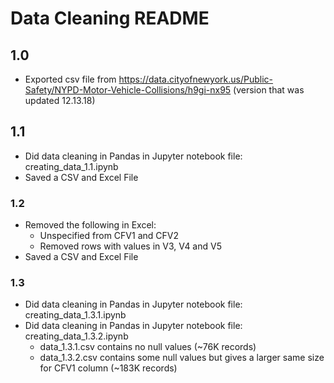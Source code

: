 # Data Cleaning README

## 1.0

- Exported csv file from https://data.cityofnewyork.us/Public-Safety/NYPD-Motor-Vehicle-Collisions/h9gi-nx95 (version that was updated 12.13.18)

## 1.1

- Did data cleaning in Pandas in Jupyter notebook file: creating_data_1.1.ipynb 
- Saved a CSV and Excel File

### 1.2

- Removed the following in Excel:
    - Unspecified from CFV1 and CFV2
    - Removed rows with values in V3, V4 and V5
- Saved a CSV and Excel File

### 1.3

- Did data cleaning in Pandas in Jupyter notebook file: creating_data_1.3.1.ipynb 
- Did data cleaning in Pandas in Jupyter notebook file: creating_data_1.3.2.ipynb 
    - data_1.3.1.csv contains no null values (~76K records)
    - data_1.3.2.csv contains some null values but gives a larger same size for CFV1 column (~183K records)
